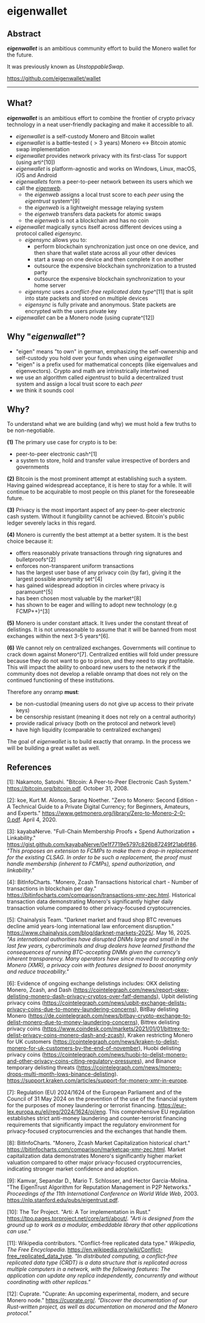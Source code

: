 # **eigenwallet**

## Abstract

**_eigenwallet_** is an ambitious community effort to build the Monero wallet for the future.

It was previously known as _UnstoppableSwap_.

https://github.com/eigenwallet/wallet

---

## What?

**_eigenwallet_** is an ambitious effort to combine the frontier of crypto privacy technology in a neat user-friendly packaging and make it accessible to all.

- _eigenwallet_ is a self-custody Monero and Bitcoin wallet
- _eigenwallet_ is a battle-tested ($>3$ years) Monero $\leftrightarrow$ Bitcoin atomic swap implementation
- _eigenwallet_ provides network privacy with its first-class Tor support (using arti^[10])
- _eigenwallet_ is platform-agnostic and works on Windows, Linux, macOS, iOS and Android
- _eigenwallets_ form a peer-to-peer network between its users which we call the [_eigenweb_](eigenweb.html).
  - the _eigenweb_ assigns a local trust score to each _peer_ using the _eigentrust_ system^[9]
  - the _eigenweb_ is a lightweight message relaying system
  - the _eigenweb_ transfers data packets for atomic swaps
  - the _eigenweb_ is not a blockchain and has no coin
- _eigenwallet_ magically syncs itself across different devices using a protocol called _eigensync_.
  - _eigensync_ allows you to:
    - perform blockchain synchronization just once on one device, and then share that wallet state across all your other devices
    - start a swap on one device and then complete it on another
    - outsource the expensive blockchain synchronization to a trusted party
    - outsource the expensive blockchain synchronization to your home server
  - _eigensync_ uses a _conflict-free replicated data type_^[11] that is split into state packets and stored on multiple devices
  - _eigensync_ is fully private and anonymous. State packets are encrypted with the users private key
- _eigenwallet_ can be a Monero node (using cuprate^[12])

## Why "_eigenwallet_"?

- "eigen" means "to own" in german, emphasizing the self-ownership and self-custody you hold over your funds when using _eigenwallet_
- "eigen" is a prefix used for mathematical concepts (like eigenvalues and eigenvectors). Crypto and math are intrinstrically intertwined
- we use an algorithm called _eigentrust_ to build a decentralized trust system and assign a local trust score to each _peer_
- we think it sounds cool

## Why?

To understand what we are building (and why) we must hold a few truths to be non-negotiable.

**(1)** The primary use case for crypto is to be:

- peer-to-peer electronic cash^[1]
- a system to store, hold and transfer value irrespective of borders and governments

**(2)** Bitcoin is the most prominent attempt at establishing such a system. Having gained widespread acceptance, it is here to stay for a while. It will continue to be acquirable to most people on this planet for the foreseeable future.

**(3)** Privacy is the most important aspect of any peer-to-peer electronic cash system. Without it fungibility cannot be achieved. Bitcoin's public ledger severely lacks in this regard.

**(4)** Monero is currently the best attempt at a better system. It is the best choice because it:

- offers reasonably private transactions through ring signatures and bulletproofs^[2]
- enforces non-transparent uniform transactions
- has the largest user base of any privacy coin (by far), giving it the largest possible anonymity set^[4]
- has gained widespread adoption in circles where privacy is paramount^[5]
- has been chosen most valuable by the market^[8]
- has shown to be eager and willing to adopt new technology (e.g FCMP++)^[3]

**(5)** Monero is under constant attack. It lives under the constant threat of delistings. It is not unreasonable to assume that it will be banned from most exchanges within the next 3-5 years^[6].

**(6)** We cannot rely on centralized exchanges. Governments will continue to crack down against Monero^[7]. Centralized entities will fold under pressure because they do not want to go to prison, and they need to stay profitable. This will impact the ability to onboard new users to the network if the community does not develop a reliable onramp that does not rely on the continued functioning of these institutions.

Therefore any onramp **must**:

- be non-custodial (meaning users do not give up access to their private keys)
- be censorship resistant (meaning it does not rely on a central authority)
- provide radical privacy (both on the protocol and network level)
- have high liquidity (comparable to centralized exchanges)

The goal of _eigenwallet_ is to build exactly that onramp. In the process we will be building a great wallet as well.

## References

[1]: Nakamoto, Satoshi. "Bitcoin: A Peer-to-Peer Electronic Cash System." https://bitcoin.org/bitcoin.pdf. October 31, 2008.

[2]: koe, Kurt M. Alonso, Sarang Noether. "Zero to Monero: Second Edition - A Technical Guide to a Private Digital Currency; for Beginners, Amateurs, and Experts." https://www.getmonero.org/library/Zero-to-Monero-2-0-0.pdf. April 4, 2020.

[3]: kayabaNerve. "Full-Chain Membership Proofs + Spend Authorization + Linkability." https://gist.github.com/kayabaNerve/0e1f7719e5797c826b87249f21ab6f86. _"This proposes an extension to FCMPs to make them a drop-in replacement for the existing CLSAG. In order to be such a replacement, the proof must handle membership (inherent to FCMPs), spend authorization, and linkability."_

[4]: BitInfoCharts. "Monero, Zcash Transactions historical chart - Number of transactions in blockchain per day." https://bitinfocharts.com/comparison/transactions-xmr-zec.html. Historical transaction data demonstrating Monero's significantly higher daily transaction volume compared to other privacy-focused cryptocurrencies.

[5]: Chainalysis Team. "Darknet market and fraud shop BTC revenues decline amid years-long international law enforcement disruption." https://www.chainalysis.com/blog/darknet-markets-2025/. May 16, 2025. _"As international authorities have disrupted DNMs large and small in the last few years, cybercriminals and drug dealers have learned firsthand the consequences of running BTC-accepting DNMs given the currency's inherent transparency. Many operators have since moved to accepting only Monero (XMR), a privacy coin with features designed to boost anonymity and reduce traceability."_

[6]: Evidence of ongoing exchange delistings includes: OKX delisting Monero, Zcash, and Dash (https://cointelegraph.com/news/report-okex-delisting-monero-dash-privacy-cryptos-over-fatf-demands), Upbit delisting privacy coins (https://cointelegraph.com/news/upbit-exchange-delists-privacy-coins-due-to-money-laundering-concerns), BitBay delisting Monero (https://de.cointelegraph.com/news/bitbay-crypto-exchange-to-delist-monero-due-to-money-laundering-concerns), Bittrex delisting privacy coins (https://www.coindesk.com/markets/2021/01/01/bittrex-to-delist-privacy-coins-monero-dash-and-zcash), Kraken restricting Monero for UK customers (https://cointelegraph.com/news/kraken-to-delist-monero-for-uk-customers-by-the-end-of-november), Huobi delisting privacy coins (https://cointelegraph.com/news/huobi-to-delist-monero-and-other-privacy-coins-citing-regulatory-pressures), and Binance temporary delisting threats (https://cointelegraph.com/news/monero-drops-multi-month-lows-binance-delisting). https://support.kraken.com/articles/support-for-monero-xmr-in-europe.

[7]: Regulation (EU) 2024/1624 of the European Parliament and of the Council of 31 May 2024 on the prevention of the use of the financial system for the purposes of money laundering or terrorist financing. https://eur-lex.europa.eu/eli/reg/2024/1624/oj/eng. This comprehensive EU regulation establishes strict anti-money laundering and counter-terrorist financing requirements that significantly impact the regulatory environment for privacy-focused cryptocurrencies and the exchanges that handle them.

[8]: BitInfoCharts. "Monero, Zcash Market Capitalization historical chart." https://bitinfocharts.com/comparison/marketcap-xmr-zec.html. Market capitalization data demonstrates Monero's significantly higher market valuation compared to other major privacy-focused cryptocurrencies, indicating stronger market confidence and adoption.

[9]: Kamvar, Sepandar D., Mario T. Schlosser, and Hector Garcia-Molina. "The EigenTrust Algorithm for Reputation Management in P2P Networks." _Proceedings of the 11th International Conference on World Wide Web_, 2003. https://nlp.stanford.edu/pubs/eigentrust.pdf.

[10]: The Tor Project. "Arti: A Tor implementation in Rust." https://tpo.pages.torproject.net/core/arti/about/. _"Arti is designed from the ground up to work as a modular, embeddable library that other applications can use."_

[11]: Wikipedia contributors. "Conflict-free replicated data type." _Wikipedia, The Free Encyclopedia_. https://en.wikipedia.org/wiki/Conflict-free_replicated_data_type. _"In distributed computing, a conflict-free replicated data type (CRDT) is a data structure that is replicated across multiple computers in a network, with the following features: The application can update any replica independently, concurrently and without coordinating with other replicas."_

[12]: Cuprate. "Cuprate: An upcoming experimental, modern, and secure Monero node." https://cuprate.org/. _"Discover the documentation of our Rust-written project, as well as documentation on monerod and the Monero protocol."_